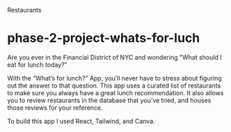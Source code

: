Restaurants

# phase-2-project-whats-for-luch

Are you ever in the Financial District of NYC and wondering "What should I eat for lunch today?"

With the “What’s for lunch?” App, you’ll never have to stress about figuring out the answer to that question. 
This app uses a curated list of restaurants to make sure you always have a great lunch recommendation. 
It also allows you to review restaurants in the database that you’ve tried, and houses those reviews for your reference.

To build this app I used React, Tailwind, and Canva.
